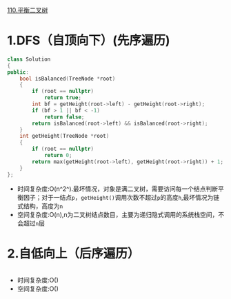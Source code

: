 [110.平衡二叉树](https://leetcode-cn.com/problems/balanced-binary-tree/)



# 1.DFS（自顶向下）(先序遍历)

```cpp
class Solution
{
public:
    bool isBalanced(TreeNode *root)
    {
        if (root == nullptr)
            return true;
        int bf = getHeight(root->left) - getHeight(root->right);
        if (bf > 1 || bf < -1)
            return false;
        return isBalanced(root->left) && isBalanced(root->right);
    }
    int getHeight(TreeNode *root)
    {
        if (root == nullptr)
            return 0;
        return max(getHeight(root->left), getHeight(root->right)) + 1;
    }
};
```
- 时间复杂度:O(n^2^).最坏情况，对象是满二叉树，需要访问每一个结点判断平衡因子；对于一结点`p`，`getHeight()`调用次数不超过`p`的高度`h`,最坏情况为链式结构，高度为`n`
- 空间复杂度:O(n),n为二叉树结点数目，主要为递归隐式调用的系统栈空间，不会超过`n`层

# 2.自低向上（后序遍历）

```cpp
```
- 时间复杂度:O()
- 空间复杂度:O()
